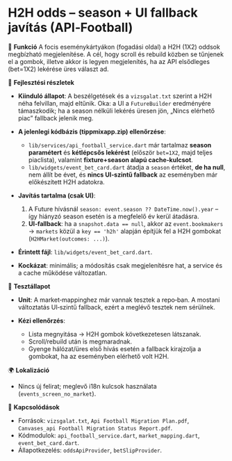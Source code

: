 # H2H odds – season + UI fallback javítás (API‑Football)

🎯 **Funkció**
A focis eseménykártyákon (fogadási oldal) a H2H (1X2) oddsok megbízható megjelenítése. A cél, hogy scroll és rebuild közben se tűnjenek el a gombok, illetve akkor is legyen megjelenítés, ha az API elsődleges (bet=1X2) lekérése üres választ ad.

🧠 **Fejlesztési részletek**

* **Kiinduló állapot**: A beszélgetések és a `vizsgalat.txt` szerint a H2H néha felvillan, majd eltűnik. Oka: a UI a `FutureBuilder` eredményére támaszkodik; ha a season nélküli lekérés üresen jön, „Nincs elérhető piac” fallback jelenik meg.
* **A jelenlegi kódbázis (tippmixapp.zip) ellenőrzése**:

  * `lib/services/api_football_service.dart` már tartalmaz **season paramétert** és **kétlépcsős lekérést** (először `bet=1X2`, majd teljes piaclista), valamint **fixture+season alapú cache‑kulcsot**.
  * `lib/widgets/event_bet_card.dart` átadja a `season` értéket, **de ha null**, nem állít be évet, és **nincs UI‑szintű fallback** az eseményben már előkészített H2H adatokra.
* **Javítás tartalma (csak UI)**:

  1. A Future hívásnál `season: event.season ?? DateTime.now().year` – így hiányzó season esetén is a megfelelő év kerül átadásra.
  2. **UI‑fallback**: ha a `snapshot.data == null`, akkor az `event.bookmakers` → `markets` közül a `key == 'h2h'` alapján építjük fel a H2H gombokat (`H2HMarket(outcomes: ...)`).
* **Érintett fájl**: `lib/widgets/event_bet_card.dart`.
* **Kockázat**: minimális; a módosítás csak megjelenítésre hat, a service és a cache működése változatlan.

🧪 **Tesztállapot**

* **Unit**: A market‑mappinghez már vannak tesztek a repo‑ban. A mostani változtatás UI‑szintű fallback, ezért a meglévő tesztek nem sérülnek.
* **Kézi ellenőrzés**:

  * Lista megnyitása → H2H gombok következetesen látszanak.
  * Scroll/rebuild után is megmaradnak.
  * Gyenge hálózat/üres első hívás esetén a fallback kirajzolja a gombokat, ha az eseményben elérhető volt H2H.

🌍 **Lokalizáció**

* Nincs új felirat; meglevő i18n kulcsok használata (`events_screen_no_market`).

📎 **Kapcsolódások**

* Források: `vizsgalat.txt`, `Api Football Migration Plan.pdf`, `Canvases_api Football Migration Status Report.pdf`.
* Kódmodulok: `api_football_service.dart`, `market_mapping.dart`, `event_bet_card.dart`.
* Állapotkezelés: `oddsApiProvider`, `betSlipProvider`.
